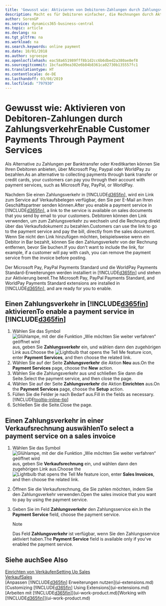 ```yaml
---
title: 'Gewusst wie: Aktivieren von Debitoren-Zahlungen durch Zahlungsverkehr.| Microsoft Docs'
description: Macht es für Debitoren einfacher, die Rechnungen durch Aktivierung des Zahlungsverkehrs zu bezahlen.
author: SorenGP
ms.service: dynamics365-business-central
ms.topic: article
ms.devlang: na
ms.tgt_pltfrm: na
ms.workload: na
ms.search.keywords: online payment
ms.date: 10/01/2018
ms.author: sgroespe
ms.openlocfilehash: eac58a651989fff8b1d2cc6b6dbed2a380ae8ef8
ms.sourcegitcommit: 1bcfaa99ea302e6b84b8361ca02730b135557fc1
ms.translationtype: HT
ms.contentlocale: de-DE
ms.lasthandoff: 03/08/2019
ms.locfileid: "797930"
---
```

# <a name="enable-customer-payments-through-payment-services"></a><span data-ttu-id="a5466-103">Gewusst wie: Aktivieren von Debitoren-Zahlungen durch Zahlungsverkehr</span><span class="sxs-lookup"><span data-stu-id="a5466-103">Enable Customer Payments Through Payment Services</span></span>
<span data-ttu-id="a5466-104">Als Alternative zu Zahlungen per Banktransfer oder Kreditkarten können Sie Ihren Debitoren anbieten, über Microsoft Pay, Paypal oder WorldPay zu bezahlen.</span><span class="sxs-lookup"><span data-stu-id="a5466-104">As an alternative to collecting payments through bank transfer or credit cards, your customers can pay you through their account with payment services, such as Microsoft Pay, PayPal, or WorldPay.</span></span>  

<span data-ttu-id="a5466-105">Nachdem Sie einen Zahlungsverkehr in [!INCLUDE[d365fin](includes/d365fin_md.md)], wird ein Link zum Service auf Verkaufsbelegen verfügbar, den Sie per E-Mail an Ihren Geschäftspartner senden können.</span><span class="sxs-lookup"><span data-stu-id="a5466-105">After you enable a payment service in [!INCLUDE[d365fin](includes/d365fin_md.md)], a link to the service is available on sales documents that you send by email to your customers.</span></span> <span data-ttu-id="a5466-106">Debitoren können den Link verwenden, um zum Zahlungsverkehr zu wechseln und die Rechnung direkt über das Verkaufsdokument zu bezahlen.</span><span class="sxs-lookup"><span data-stu-id="a5466-106">Customers can use the link to go to the payment service and pay the bill, directly from the sales document.</span></span> <span data-ttu-id="a5466-107">Wenn Sie nicht den Link hinzufügen möchten, beispielsweise wenn ein Debitor in Bar bezahlt, können Sie den Zahlungsverkehr von der Rechnung entfernen, bevor Sie buchen.</span><span class="sxs-lookup"><span data-stu-id="a5466-107">If you don't want to include the link, for example, if a customer will pay with cash, you can remove the payment service from the invoice before posting.</span></span>  

<span data-ttu-id="a5466-108">Der Microsoft Pay, PayPal Payments Standard und die WorldPay Payments Standard-Erweiterungen werden installiert in [!INCLUDE[d365fin](includes/d365fin_md.md)] und stehen zur Aktivierung bereit.</span><span class="sxs-lookup"><span data-stu-id="a5466-108">The Microsoft Pay, PayPal Payments Standard, and WorldPay Payments Standard extensions are installed in [!INCLUDE[d365fin](includes/d365fin_md.md)], and are ready for you to enable.</span></span>  

## <a name="to-enable-a-payment-service-in-included365finincludesd365finmdmd"></a><span data-ttu-id="a5466-109">Einen Zahlungsverkehr in [!INCLUDE[d365fin](includes/d365fin_md.md)] aktivieren</span><span class="sxs-lookup"><span data-stu-id="a5466-109">To enable a payment service in [!INCLUDE[d365fin](includes/d365fin_md.md)]</span></span>
1. <span data-ttu-id="a5466-110">Wählen Sie das Symbol ![Glühlampe, mit der die Funktion „Wie möchten Sie weiter verfahren“ geöffnet wird](media/ui-search/search_small.png "Wie möchten Sie weiter verfahren?") aus, geben Sie **Zahlungsverkehr** ein, und wählen dann den zugehörigen Link aus.</span><span class="sxs-lookup"><span data-stu-id="a5466-110">Choose the ![Lightbulb that opens the Tell Me feature](media/ui-search/search_small.png "Tell me what you want to do") icon, enter **Payment Services**, and then choose the related link.</span></span>  
2. <span data-ttu-id="a5466-111">Wählen Sie auf der Seite **Zahlungsverkehr** die Aktion **Neu** aus.</span><span class="sxs-lookup"><span data-stu-id="a5466-111">On the **Payment Services** page, choose the **New** action.</span></span>  
3. <span data-ttu-id="a5466-112">Wählen Sie die Zahlungsverkehr aus und schließen Sie dann die Seite.</span><span class="sxs-lookup"><span data-stu-id="a5466-112">Select the payment service, and then close the page.</span></span>  
4. <span data-ttu-id="a5466-113">Wählen Sie auf der Seite **Zahlungsverkehr** die Aktion **Einrichten** aus.</span><span class="sxs-lookup"><span data-stu-id="a5466-113">On the **Payment Services** page, choose the **Setup** action.</span></span>  
5. <span data-ttu-id="a5466-114">Füllen Sie die Felder je nach Bedarf aus.</span><span class="sxs-lookup"><span data-stu-id="a5466-114">Fill in the fields as necessary.</span></span> [!INCLUDE[tooltip-inline-tip](includes/tooltip-inline-tip_md.md)]  
6. <span data-ttu-id="a5466-115">Schließen Sie die Seite.</span><span class="sxs-lookup"><span data-stu-id="a5466-115">Close the page.</span></span>  

## <a name="to-select-a-payment-service-on-a-sales-invoice"></a><span data-ttu-id="a5466-116">Einen Zahlungsverkehr in einer Verkaufsrechnung auswählen</span><span class="sxs-lookup"><span data-stu-id="a5466-116">To select a payment service on a sales invoice</span></span>
1. <span data-ttu-id="a5466-117">Wählen Sie das Symbol ![Glühlampe, mit der die Funktion „Wie möchten Sie weiter verfahren“ geöffnet wird](media/ui-search/search_small.png "Wie möchten Sie weiter verfahren?") aus, geben Sie **Verkaufsrechnung** ein, und wählen dann den zugehörigen Link aus.</span><span class="sxs-lookup"><span data-stu-id="a5466-117">Choose the ![Lightbulb that opens the Tell Me feature](media/ui-search/search_small.png "Tell me what you want to do") icon, enter **Sales Invoices**, and then choose the related link.</span></span>  
2. <span data-ttu-id="a5466-118">Öffnen Sie die Verkaufsrechnung, die Sie zahlen möchten, indem Sie den Zahlungsverkehr verwenden.</span><span class="sxs-lookup"><span data-stu-id="a5466-118">Open the sales invoice that you want to pay by using the payment service.</span></span>  
3. <span data-ttu-id="a5466-119">Geben Sie im Feld **Zahlungsverkehr** den Zahlungsservice ein.</span><span class="sxs-lookup"><span data-stu-id="a5466-119">In the **Payment Service** field, choose the payment service.</span></span>  

    > [!NOTE]  
    > <span data-ttu-id="a5466-120">Das Feld **Zahlungsverkehr** ist verfügbar, wenn Sie den Zahlungsservice aktiviert haben.</span><span class="sxs-lookup"><span data-stu-id="a5466-120">The **Payment Service** field is available only if you've enabled the payment service.</span></span>  

## <a name="see-also"></a><span data-ttu-id="a5466-121">Siehe auch</span><span class="sxs-lookup"><span data-stu-id="a5466-121">See Also</span></span>  
[<span data-ttu-id="a5466-122">Einrichten von Verkäufen</span><span class="sxs-lookup"><span data-stu-id="a5466-122">Setting Up Sales</span></span>](sales-setup-sales.md)  
[<span data-ttu-id="a5466-123">Verkauf</span><span class="sxs-lookup"><span data-stu-id="a5466-123">Sales</span></span>](sales-manage-sales.md)  
<span data-ttu-id="a5466-124">[Anpassen [!INCLUDE[d365fin](includes/d365fin_md.md)] Erweiterungen nutzen](ui-extensions.md)</span><span class="sxs-lookup"><span data-stu-id="a5466-124">[Customizing [!INCLUDE[d365fin](includes/d365fin_md.md)] Using Extensions](ui-extensions.md)</span></span>  
<span data-ttu-id="a5466-125">[Arbeiten mit [!INCLUDE[d365fin](includes/d365fin_md.md)]](ui-work-product.md)</span><span class="sxs-lookup"><span data-stu-id="a5466-125">[Working with [!INCLUDE[d365fin](includes/d365fin_md.md)]](ui-work-product.md)</span></span>  
